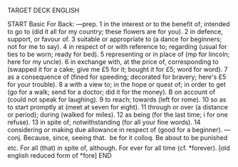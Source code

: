 TARGET DECK
ENGLISH

START
Basic
For
Back: —prep. 1 in the interest or to the benefit of; intended to go to (did it all for my country; these flowers are for you). 2 in defence, support, or favour of. 3 suitable or appropriate to (a dance for beginners; not for me to say). 4 in respect of or with reference to; regarding (usual for ties to be worn; ready for bed). 5 representing or in place of (mp for lincoln; here for my uncle). 6 in exchange with, at the price of, corresponding to (swapped it for a cake; give me £5 for it; bought it for £5; word for word). 7 as a consequence of (fined for speeding; decorated for bravery; here's £5 for your trouble). 8 a with a view to; in the hope or quest of; in order to get (go for a walk; send for a doctor; did it for the money). B on account of (could not speak for laughing). 9 to reach; towards (left for rome). 10 so as to start promptly at (meet at seven for eight). 11 through or over (a distance or period); during (walked for miles). 12 as being (for the last time; i for one refuse). 13 in spite of; notwithstanding (for all your fine words). 14 considering or making due allowance in respect of (good for a beginner). —conj. Because, since, seeing that.  be for it colloq. Be about to be punished etc. For all (that) in spite of, although. For ever for all time (cf. *forever). [old english reduced form of *fore]
END
